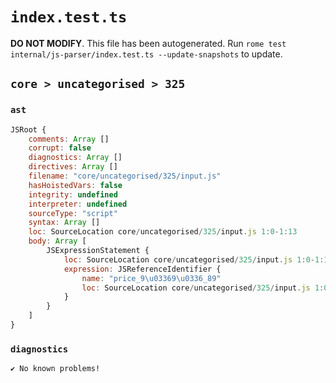 # `index.test.ts`

**DO NOT MODIFY**. This file has been autogenerated. Run `rome test internal/js-parser/index.test.ts --update-snapshots` to update.

## `core > uncategorised > 325`

### `ast`

```javascript
JSRoot {
	comments: Array []
	corrupt: false
	diagnostics: Array []
	directives: Array []
	filename: "core/uncategorised/325/input.js"
	hasHoistedVars: false
	integrity: undefined
	interpreter: undefined
	sourceType: "script"
	syntax: Array []
	loc: SourceLocation core/uncategorised/325/input.js 1:0-1:13
	body: Array [
		JSExpressionStatement {
			loc: SourceLocation core/uncategorised/325/input.js 1:0-1:13
			expression: JSReferenceIdentifier {
				name: "price_9\u03369\u0336_89"
				loc: SourceLocation core/uncategorised/325/input.js 1:0-1:13 (price_9\u03369\u0336_89)
			}
		}
	]
}
```

### `diagnostics`

```
✔ No known problems!

```
